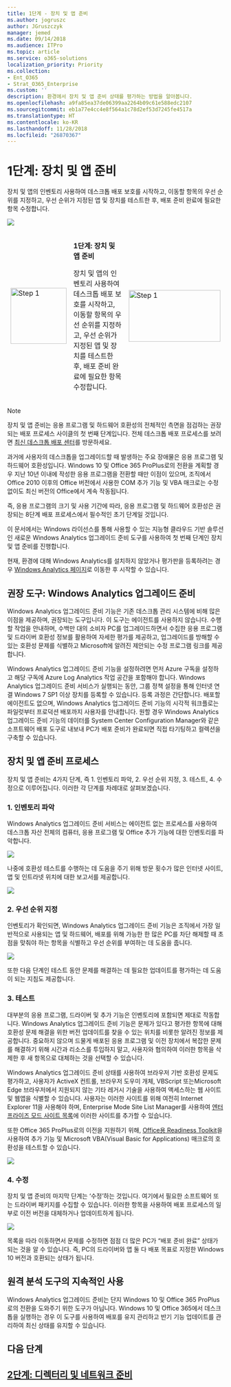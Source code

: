 ```yaml
---
title: 1단계 - 장치 및 앱 준비
ms.author: jogruszc
author: JGruszczyk
manager: jemed
ms.date: 09/14/2018
ms.audience: ITPro
ms.topic: article
ms.service: o365-solutions
localization_priority: Priority
ms.collection:
- Ent_O365
- Strat_O365_Enterprise
ms.custom: ''
description: 환경에서 장치 및 앱 준비 상태를 평가하는 방법을 알아봅니다.
ms.openlocfilehash: a9fa85ea37de06399aa2264b09c61e588edc2107
ms.sourcegitcommit: eb1a77e4cc4e8f564a1c78d2ef53d7245fe4517a
ms.translationtype: HT
ms.contentlocale: ko-KR
ms.lasthandoff: 11/28/2018
ms.locfileid: "26870367"
---
```

# <a name="step-1-device-and-app-readiness"></a>1단계: 장치 및 앱 준비

장치 및 앱의 인벤토리 사용하여 데스크톱 배포 보호를 시작하고, 이동할 항목의 우선 순위를 지정하고, 우선 순위가 지정된 앱 및 장치를 테스트한 후, 배포 준비 완료에 필요한 항목 수정합니다.

![](media/step-1-device-and-app-readiness-media/step-1-device-and-app-readiness-media-1.png)

<table>
<thead>
<td><img src="media/desktop-deployment-center-home-media/desktop-deployment-center-home-media-3.png" alt="Step 1" height="130" width="130" /></td>
<td><p><strong>1단계: 장치 및 앱 준비</strong></p>
<p>장치 및 앱의 인벤토리 사용하여 데스크톱 배포 보호를 시작하고, 이동할 항목의 우선 순위를 지정하고, 우선 순위가 지정된 앱 및 장치를 테스트한 후, 배포 준비 완료에 필요한 항목 수정합니다.</p></td>
<td><a href="https://aka.ms/ddev1" target="_blank"><img src="media/desktop-deployment-center-home-media/desktop-deployment-center-home-media-14.png" alt="Step 1" height="120" width="213" /></a></td>
</thead>
</table>

>[!NOTE]
>장치 및 앱 준비는 응용 프로그램 및 하드웨어 호환성의 전체적인 측면을 점검하는 권장되는 배포 프로세스 사이클의 첫 번째 단계입니다. 전체 데스크톱 배포 프로세스를 보려면 [최신 데스크톱 배포 센터](https://aka.ms/HowToShift)를 방문하세요.
>

과거에 사용자의 데스크톱을 업그레이드할 때 발생하는 주요 장애물은 응용 프로그램 및 하드웨어 호환성입니다. Windows 10 및 Office 365 ProPlus로의 전환을 계획할 경우 지난 10년 이내에 작성한 응용 프로그램을 전환할 때만 이점이 있으며, 조직에서 Office 2010 이후의 Office 버전에서 사용한 COM 추가 기능 및 VBA 매크로는 수정 없이도 최신 버전의 Office에서 계속 작동됩니다.

즉, 응용 프로그램의 크기 및 사용 기간에 따라, 응용 프로그램 및 하드웨어 호환성은 권장되는 8단계 배포 프로세스에서 필수적인 초기 단계일 것입니다.

이 문서에서는 Windows 라이선스를 통해 사용할 수 있는 지능형 클라우드 기반 솔루션인 새로운 Windows Analytics 업그레이드 준비 도구를 사용하여 첫 번째 단계인 장치 및 앱 준비를 진행합니다.

현재, 환경에 대해 Windows Analytics를 설치하지 않았거나 평가판을 등록하려는 경우 [Windows Analytics 페이지](http://www.aka.ms/windowsanalytics)로 이동한 후 시작할 수 있습니다.

## <a name="recommended-tool-windows-analytics-upgrade-readiness"></a>권장 도구: Windows Analytics 업그레이드 준비

Windows Analytics 업그레이드 준비 기능은 기존 데스크톱 관리 시스템에 비해 많은 이점을 제공하며, 권장되는 도구입니다. 이 도구는 에이전트를 사용하지 않습니다. 수행할 작업을 안내하며, 수백만 대의 소비자 PC를 업그레이드하면서 수집한 응용 프로그램 및 드라이버 호환성 정보를 활용하여 자세한 평가를 제공하고, 업그레이드를 방해할 수 있는 호환성 문제를 식별하고 Microsoft에 알려진 제안되는 수정 프로그램 링크를 제공합니다.

Windows Analytics 업그레이드 준비 기능을 설정하려면 먼저 Azure 구독을 설정하고 해당 구독에 Azure Log Analytics 작업 공간을 포함해야 합니다. Windows Analytics 업그레이드 준비 서비스가 실행되는 동안, 그룹 정책 설정을 통해 인터넷 연결 Windows 7 SP1 이상 장치를 등록할 수 있습니다. 등록 과정은 간단합니다. 배포할 에이전트도 없으며, Windows Analytics 업그레이드 준비 기능의 시각적 워크플로는 파일럿부터 프로덕션 배포까지 사용자를 안내합니다. 원할 경우 Windows Analytics 업그레이드 준비 기능의 데이터를 System Center Configuration Manager와 같은 소프트웨어 배포 도구로 내보내 PC가 배포 준비가 완료되면 직접 타기팅하고 컬렉션을 구축할 수 있습니다.

## <a name="device-and-app-readiness-process"></a>장치 및 앱 준비 프로세스

장치 및 앱 준비는 4가지 단계, 즉 1. 인벤토리 파악, 2. 우선 순위 지정, 3. 테스트, 4. 수정으로 이루어집니다. 이러한 각 단계를 차례대로 살펴보겠습니다.

### <a name="1-inventory"></a>1\. 인벤토리 파악

Windows Analytics 업그레이드 준비 서비스는 에이전트 없는 프로세스를 사용하여 데스크톱 자산 전체의 컴퓨터, 응용 프로그램 및 Office 추가 기능에 대한 인벤토리를 파악합니다.

![](media/step-1-device-and-app-readiness-media/step-1-device-and-app-readiness-media-3.png)

나중에 호환성 테스트를 수행하는 데 도움을 주기 위해 방문 횟수가 많은 인터넷 사이트, 앱 및 인트라넷 위치에 대한 보고서를 제공합니다.

![](media/step-1-device-and-app-readiness-media/step-1-device-and-app-readiness-media-4.png)

### <a name="2-prioritize"></a>2\. 우선 순위 지정

인벤토리가 확인되면, Windows Analytics 업그레이드 준비 기능은 조직에서 가장 일반적으로 사용되는 앱 및 하드웨어, 배포를 위해 가능한 한 많은 PC를 차단 해제할 때 초점을 맞춰야 하는 항목을 식별하고 우선 순위를 부여하는 데 도움을 줍니다.

![](media/step-1-device-and-app-readiness-media/step-1-device-and-app-readiness-media-5.png)

또한 다음 단계인 테스트 동안 문제를 해결하는 데 필요한 업데이트를 평가하는 데 도움이 되는 지침도 제공합니다.

### <a name="3-testing"></a>3\. 테스트

대부분의 응용 프로그램, 드라이버 및 추가 기능은 인벤토리에 포함되면 제대로 작동합니다. Windows Analytics 업그레이드 준비 기능은 문제가 있다고 평가한 항목에 대해 호환성 문제 해결을 위한 버전 업데이트를 찾을 수 있는 위치를 비롯한 알려진 정보를 제공합니다. 중요하지 않으며 드물게 배포된 응용 프로그램 및 이전 장치에서 복잡한 문제를 해결하기 위해 시간과 리소스를 투입하지 말고, 사용자와 협의하여 이러한 항목을 삭제한 후 새 항목으로 대체하는 것을 선택할 수 있습니다.

Windows Analytics 업그레이드 준비 상태를 사용하여 브라우저 기반 호환성 문제도 평가하고, 사용자가 ActiveX 컨트롤, 브라우저 도우미 개체, VBScript 또는Microsoft Edge 브라우저에서 지원되지 않는 기타 레거시 기술을 사용하여 액세스하는 웹 사이트 및 웹앱을 식별할 수 있습니다. 사용자는 이러한 사이트를 위해 여전히 Internet Explorer 11을 사용해야 하며, Enterprise Mode Site List Manager를 사용하여 [엔터프라이즈 모드 사이트 목록](https://docs.microsoft.com/ko-KR/microsoft-edge/deploy/emie-to-improve-compatibility)에 이러한 사이트를 추가할 수 있습니다.

또한 Office 365 ProPlus로의 이전을 지원하기 위해, [Office용 Readiness Toolkit](https://docs.microsoft.com/ko-KR/deployoffice/use-the-readiness-toolkit-to-assess-application-compatibility-for-office-365-pro)을 사용하여 추가 기능 및 Microsoft VBA(Visual Basic for Applications) 매크로의 호환성을 테스트할 수 있습니다.

![](media/step-1-device-and-app-readiness-media/step-1-device-and-app-readiness-media-6.png)

### <a name="4-remediation"></a>4\. 수정

장치 및 앱 준비의 마지막 단계는 ‘수정’하는 것입니다. 여기에서 필요한 소프트웨어 또는 드라이버 패키지를 수집할 수 있습니다. 이러한 항목을 사용하여 배포 프로세스의 일부로 이전 버전을 대체하거나 업데이트하게 됩니다.

![](media/step-1-device-and-app-readiness-media/step-1-device-and-app-readiness-media-7.png)

목록을 따라 이동하면서 문제를 수정하면 점점 더 많은 PC가 “배포 준비 완료” 상태가 되는 것을 알 수 있습니다. 즉, PC의 드라이버와 앱 둘 다 배포 목표로 지정한 Windows 10 버전과 호환되는 상태가 됩니다.

## <a name="continued-use-of-telemetry-tools"></a>원격 분석 도구의 지속적인 사용

Windows Analytics 업그레이드 준비는 단지 Windows 10 및 Office 365 ProPlus로의 전환을 도와주기 위한 도구가 아닙니다. Windows 10 및 Office 365에서 데스크톱을 실행하는 경우 이 도구를 사용하여 배포를 유지 관리하고 반기 기능 업데이트를 관리하여 최신 상태를 유지할 수 있습니다.

## <a name="next-step"></a>다음 단계 

## <a name="step-2-directory-and-network-readinesshttpsakamsmdd2"></a>[2단계: 디렉터리 및 네트워크 준비](https://aka.ms/mdd2)